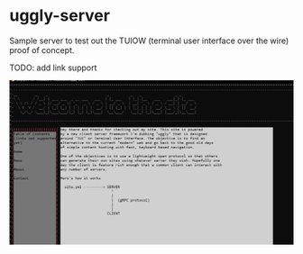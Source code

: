 # uggly-server

Sample server to test out the TUIOW (terminal user interface over the wire) proof of concept.

TODO: add link support

![](./uggly-shot.png)
